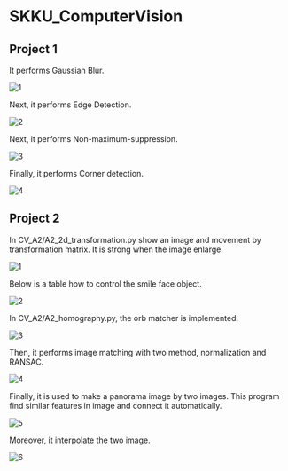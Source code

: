 # SKKU_ComputerVision

## Project 1

It performs Gaussian Blur.

![1](https://user-images.githubusercontent.com/43103079/71712110-25cd7900-2e47-11ea-9ece-7c4b84a2f809.png)

Next, it performs Edge Detection.

![2](https://user-images.githubusercontent.com/43103079/71712984-089aa980-2e4b-11ea-8a16-c574f234579e.png)

Next, it performs Non-maximum-suppression.


![3](https://user-images.githubusercontent.com/43103079/71712985-089aa980-2e4b-11ea-988d-b6719ec87c32.png)

Finally, it performs Corner detection.

![4](https://user-images.githubusercontent.com/43103079/71712986-089aa980-2e4b-11ea-8e33-614bf9931564.png)



## Project 2

In CV_A2/A2_2d_transformation.py show an image and movement by transformation matrix. It is strong when the image enlarge.

![1](https://user-images.githubusercontent.com/43103079/71713298-80b59f00-2e4c-11ea-8737-bb120cce2e6f.png)

Below is a table how to control the smile face object.

![2](https://user-images.githubusercontent.com/43103079/71713299-80b59f00-2e4c-11ea-8843-4158f98667bf.png)

In CV_A2/A2_homography.py, the orb matcher is implemented. 

![3](https://user-images.githubusercontent.com/43103079/71713301-80b59f00-2e4c-11ea-9efa-0d95e7d28858.png)

Then, it performs image matching with two method, normalization and RANSAC.

![4](https://user-images.githubusercontent.com/43103079/71713302-814e3580-2e4c-11ea-8d48-e4a17b4da351.png)

Finally, it is used to make a panorama image by two images. This program find similar features in image and connect it automatically.

![5](https://user-images.githubusercontent.com/43103079/71713303-814e3580-2e4c-11ea-92f9-2f913778cdbb.png)

Moreover, it interpolate the two image.

![6](https://user-images.githubusercontent.com/43103079/71713304-814e3580-2e4c-11ea-8b7f-34b5841ceeb3.png)
